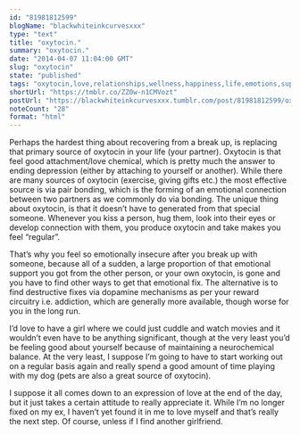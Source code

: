 ```yaml
---
id: "81981812599"
blogName: "blackwhiteinkcurvesxxx"
type: "text"
title: "oxytocin."
summary: "oxytocin."
date: "2014-04-07 11:04:00 GMT"
slug: "oxytocin"
state: "published"
tags: "oxytocin,love,relationships,wellness,happiness,life,emotions,support,break up,balance,attitude,girlfriend"
shortUrl: "https://tmblr.co/ZZ0w-n1CMVozt"
postUrl: "https://blackwhiteinkcurvesxxx.tumblr.com/post/81981812599/oxytocin"
noteCount: "28"
format: "html"
---
```


Perhaps the hardest thing about recovering from a break up, is replacing that primary source of oxytocin in your life (your partner). Oxytocin is that feel good attachment/love chemical, which is pretty much the answer to ending depression (either by attaching to yourself or another). While there are many sources of oxytocin (exercise, giving gifts etc.) the most effective source is via pair bonding, which is the forming of an emotional connection between two partners as we commonly do via bonding. The unique thing about oxytocin, is that it doesn’t have to generated from that special someone. Whenever you kiss a person, hug them, look into their eyes or develop connection with them, you produce oxytocin and take makes you feel “regular”.

That’s why you feel so emotionally insecure after you break up with someone, because all of a sudden, a large proportion of that emotional support you got from the other person, or your own oxytocin, is gone and you have to find other ways to get that emotional fix. The alternative is to find destructive fixes via dopamine mechanisms as per your reward circuitry i.e. addiction, which are generally more available, though worse for you in the long run.

I’d love to have a girl where we could just cuddle and watch movies and it wouldn’t even have to be anything significant, though at the very least you’d be feeling good about yourself because of maintaining a neurochemical balance. At the very least, I suppose I’m going to have to start working out on a regular basis again and really spend a good amount of time playing with my dog (pets are also a great source of oxytocin).

I suppose it all comes down to an expression of love at the end of the day, but it just takes a certain attitude to really appreciate it. While I’m no longer fixed on my ex, I haven’t yet found it in me to love myself and that’s really the next step. Of course, unless if I find another girlfriend.